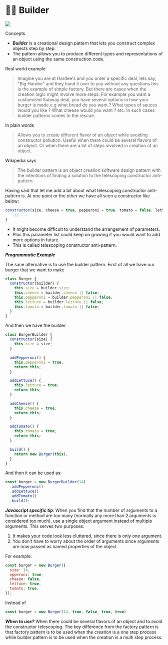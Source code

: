 # 👷‍♂️ Builder

![](https://refactoring.guru/images/patterns/content/builder/builder-en.png)

Concepts

- **_Builder_** is a creational design pattern that lets you construct complex objects step by step.
- The pattern allows you to produce different types and representations of an object using the same construction code.

Real world example

> Imagine you are at Hardee's and you order a specific deal, lets say, "Big Hardee" and they hand it over to you without any questions this is the example of simple factory. But there are cases when the creation logic might involve more steps. For example you want a customized Subway deal, you have several options in how your burger is made e.g what bread do you want ? What types of sauces would you like ? What cheese would you want ? etc. In such cases builder patterns comes to the rescue.

In plain words

> Allows you to create different flavor of an object while avoiding constructor pollution. Useful when there could be several flavors of an object. Or when there are a lot of steps involved in creation of an object.

Wikipedia says

> The builder pattern is an object creation software design pattern with the intentions of finding a solution to the telescoping constructor anti-pattern.

Having said that let me add a bit about what telescoping constructor anti-pattern is. At one point or the other we have all seen a constructor like below:

```javascript
constructor(size, cheese = true, pepperoni = true, tomato = false, lettuce = true) {
    // ...
}
```

- It might become difficult to understand the arrangement of parameters.
- Plus this parameter list could keep on growing if you would want to add more options in future.
- This is called telescoping constructor anti-pattern.

**_Programmatic Example_**

The sane alternative is to use the builder pattern. First of all we have our burger that we want to make

```javascript
class Burger {
  constructor(builder) {
    this.size = builder.size;
    this.cheese = builder.cheese || false;
    this.pepperoni = builder.pepperoni || false;
    this.lettuce = builder.lettuce || false;
    this.tomato = builder.tomato || false;
  }
}
```

And then we have the builder

```javascript
class BurgerBuilder {
  constructor(size) {
    this.size = size;
  }

  addPepperoni() {
    this.pepperoni = true;
    return this;
  }

  addLettuce() {
    this.lettuce = true;
    return this;
  }

  addCheeze() {
    this.cheeze = true;
    return this;
  }

  addTomato() {
    this.tomato = true;
    return this;
  }

  build() {
    return new Burger(this);
  }
}
```

And then it can be used as:

```javascript
const burger = new BurgerBuilder(14)
  .addPepperoni()
  .addLettuce()
  .addTomato()
  .build();
```

**_Javascript specific tip_**: When you find that the number of arguments to a function or method are too many (normally any more than 2 arguments is considered too much), use a single object argument instead of multiple arguments. This serves two purposes:

1. It makes your code look less cluttered, since there is only one argument.
2. You don't have to worry about the order of arguments since arguments are now passed as named properties of the object.

For example:

```javascript
const burger = new Burger({
  size: 14,
  epperoni: true,
  cheeze: false,
  lettuce: true,
  tomato: true,
});
```

Instead of 

```javascript
const burger = new Burger(14, true, false, true, true)
```

***When to use?***
When there could be several flavors of an object and to avoid the constructor telescoping. The key difference from the factory pattern is that factory pattern is to be used when the creation is a one step process while builder pattern is to be used when the creation is a multi step process.

